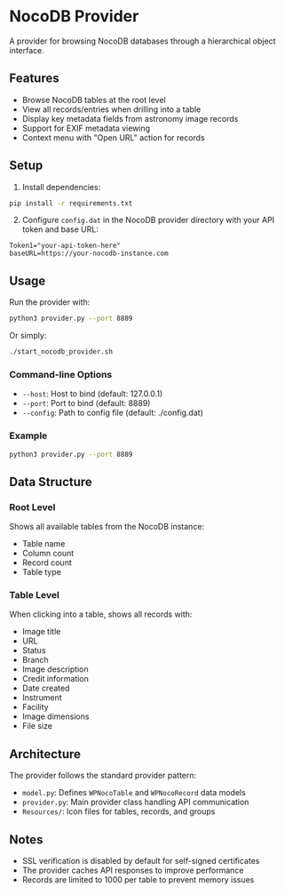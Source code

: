 # NocoDB Provider

A provider for browsing NocoDB databases through a hierarchical object interface.

## Features

- Browse NocoDB tables at the root level
- View all records/entries when drilling into a table
- Display key metadata fields from astronomy image records
- Support for EXIF metadata viewing
- Context menu with "Open URL" action for records

## Setup

1. Install dependencies:
```bash
pip install -r requirements.txt
```

2. Configure `config.dat` in the NocoDB provider directory with your API token and base URL:
```
Token1="your-api-token-here"
baseURL=https://your-nocodb-instance.com
```

## Usage

Run the provider with:

```bash
python3 provider.py --port 8889
```

Or simply:

```bash
./start_nocodb_provider.sh
```

### Command-line Options

- `--host`: Host to bind (default: 127.0.0.1)
- `--port`: Port to bind (default: 8889)
- `--config`: Path to config file (default: ./config.dat)

### Example

```bash
python3 provider.py --port 8889
```

## Data Structure

### Root Level
Shows all available tables from the NocoDB instance:
- Table name
- Column count
- Record count
- Table type

### Table Level
When clicking into a table, shows all records with:
- Image title
- URL
- Status
- Branch
- Image description
- Credit information
- Date created
- Instrument
- Facility
- Image dimensions
- File size

## Architecture

The provider follows the standard provider pattern:
- `model.py`: Defines `WPNocoTable` and `WPNocoRecord` data models
- `provider.py`: Main provider class handling API communication
- `Resources/`: Icon files for tables, records, and groups

## Notes

- SSL verification is disabled by default for self-signed certificates
- The provider caches API responses to improve performance
- Records are limited to 1000 per table to prevent memory issues

